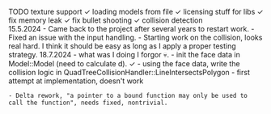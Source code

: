 ﻿TODO
	texture support			 ✓
	loading models from file ✓
	licensing stuff for libs ✓
	fix memory leak			 ✓
	fix bullet shooting		 ✓
	collision detection		
15.5.2024
	- Came back to the project after several years to restart work.
	- Fixed an issue with the input handling.
	- Starting work on the collision, looks real hard. I think it should be easy as long as I apply a proper testing strategy.
18.7.2024
	- what was I doing I forgor 💀.
	- init the face data in Model::Model (need to calculate d).													✓
	- using the face data, write the collision logic in QuadTreeCollisionHandler::LineIntersectsPolygon
	- first attempt at implementation, doesn't work

	- Delta rework, "a pointer to a bound function may only be used to call the function", needs fixed, nontrivial.